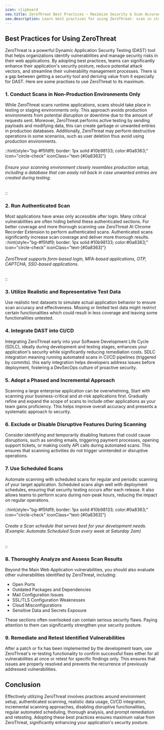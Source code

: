 ```yaml
---
icon: clipboard
seo.title: ZeroThreat Best Practices – Maximize Security & Scan Accuracy
seo.description: Learn best practices for using ZeroThreat- scan in staging, enable authenticated scans, use realistic data, schedule scans, remediate and retest for solid AppSec.
---
```



## Best Practices for Using ZeroThreat

ZeroThreat is a powerful Dynamic Application Security Testing (DAST) tool that helps organizations identify vulnerabilities and manage security risks in their web applications. By adopting best practices, teams can significantly enhance their application's security posture, reduce potential attack vectors, and streamline their vulnerability management processes. There is a gap between getting a security tool and deriving value from it especially for DAST. Here are some practises to use ZeroThreat to its maximum.

### 1. **Conduct Scans in Non-Production Environments Only**

While ZeroThreat scans runtime applications, scans should take place in testing or staging environments only. This approach avoids production environments from potential disruption or downtime due to the amount of requests sent. Moreover, ZeroThreat performs active testing by sending payloads and modifying data, this can create garbage or unwanted entries in production databases. Additionally, ZeroThreat may perform destructive operations in some scenarios, such as user deletion thus avoid using production environments.

::hint{style="bg-#f5fdf9; border: 1px solid #10b98133; color:#0a8363;" icon="circle-check" iconClass="text-[#0a8363]"}
###### Ensure your scanning environment closely resembles production setup, including a database that can easily roll back in case unwanted entries are created during testing.
::

### 2. **Run Authenticated Scan**&#x20;

Most applications have areas only accessible after login. Many critical vulnerabilities are often hiding behind these authenticated sections. For better coverage and more thorough scanning use ZeroThreat AI Chrome Recorder Extension to perform authenticated scans. Authenticated scans significantly increase scan coverage and deliver more thorough results.
::hint{style="bg-#f5fdf9; border: 1px solid #10b98133; color:#0a8363;" icon="circle-check" iconClass="text-[#0a8363]"}
###### ZeroThreat supports form-based login, MFA-based applications, OTP, CAPTCHA, SSO-based applications. &#x20;
::
### 3. **Utilize Realistic and Representative Test Data**

Use realistic test datasets to simulate actual application behavior to ensure scan accuracy and effectiveness. Missing or limited test data might restrict certain functionalities which could result in less coverage and leaving some functionalities untested.

### 4. **Integrate DAST into CI/CD**

Integrating ZeroThreat early into your Software Development Life Cycle (SDLC), ideally during development and testing stages, enhances your application's security while significantly reducing remediation costs. SDLC integration meaning running automated scans in CI/CD pipelines (triggered by commits). this early integration helps developers address issues before deployment, fostering a DevSecOps culture of proactive security.

### 5. **Adopt a Phased and Incremental Approach**

Scanning a large enterprise application can be overwhelming, Start with scanning your business-critical and at-risk applications first. Gradually refine and expand the scope of scans to include other applications as your team gains proficiency. This helps improve overall accuracy and presents a systematic approach to security.

### 6. **Exclude or Disable Disruptive Features During Scanning**

Consider identifying and temporarily disabling features that could cause disruptions, such as sending emails, triggering payment processes, opening support tickets, or making costly API calls during automated scans. This ensures that scanning activities do not trigger unintended or disruptive operations.

### 7. **Use Scheduled Scans**

Automate scanning with scheduled scans for regular and periodic scanning of your target application. Scheduled scans align well with deployment schedules, ensuring that security testing occurs after each release. It also allows teams to perform scans during non-peak hours, reducing the impact on regular operations.

::hint{style="bg-#f5fdf9; border: 1px solid #10b98133; color:#0a8363;" icon="circle-check" iconClass="text-[#0a8363]"}
###### Create a Scan schedule that serves best for your development needs. (Example: Automate Scheduled Scan every week at Saturday 2am)
::

### 8. **Thoroughly Analyze and Assess Scan Results**

Beyond the Main Web Application vulnerabilities, you should also evaluate other vulnerabilities identified by ZeroThreat, including:

* Open Ports
* Outdated Packages and Dependencies
* Mail Configuration Issues
* SSL/TLS Configuration Weaknesses
* Cloud Misconfigurations
* Sensitive Data and Secrets Exposure

These sections often overlooked can contain serious security flaws. Paying attention to them can significantly strengthen your security posture.

### 9. **Remediate and Retest Identified Vulnerabilities**

After a patch or fix has been implemented by the development team, use ZeroThreat's re-testing functionality to confirm successful fixes either for all vulnerabilities at once or retest for specific findings only. This ensures that issues are properly resolved and prevents the recurrence of previously addressed vulnerabilities.

## Conclusion

Effectively utilizing ZeroThreat involves practices around environment setup, authenticated scanning, realistic data usage, CI/CD integration, incremental scanning approaches, disabling disruptive functionalities, regular automated scheduling, thorough analysis, and prompt remediation and retesting. Adopting these best practices ensures maximum value from ZeroThreat, significantly enhancing your application's security posture.